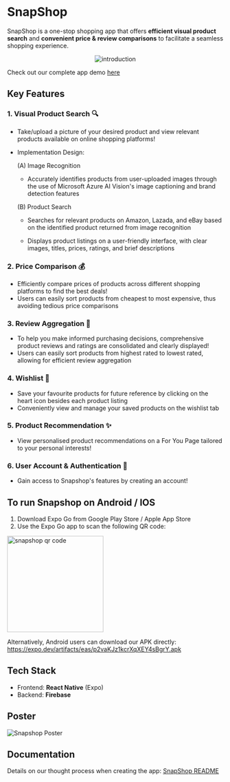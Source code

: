 # SnapShop
SnapShop is a one-stop shopping app that offers **efficient visual product search** and **convenient price & review comparisons** to facilitate a seamless shopping experience.

<p align="center">
  <img src="https://github.com/user-attachments/assets/424fb226-41c4-4ed3-b144-4941bc16104b" alt="introduction" />
</p>

Check out our complete app demo [here](https://drive.google.com/file/d/1kIs7_73rGlKJBKE0b_rxvcPXOOUeGOMJ/view?usp=drive_link)

## Key Features
### 1. Visual Product Search 🔍
- Take/upload a picture of your desired product and view relevant products available on online shopping platforms!
- Implementation Design:
  
  (A) Image Recognition
  
    - Accurately identifies products from user-uploaded images through the use of Microsoft Azure AI Vision's image captioning and brand detection features
  
  (B) Product Search
  
    - Searches for relevant products on Amazon, Lazada, and eBay based on the identified product returned from image recognition
    
    - Displays product listings on a user-friendly interface, with clear images, titles, prices, ratings, and brief descriptions

### 2. **Price Comparison** 💰
- Efficiently compare prices of products across different shopping platforms to find the best deals!
- Users can easily sort products from cheapest to most expensive, thus avoiding tedious price comparisons

### 3. **Review Aggregation** 🔖
- To help you make informed purchasing decisions, comprehensive product reviews and ratings are consolidated and clearly displayed!
- Users can easily sort products from highest rated to lowest rated, allowing for efficient review aggregation

### 4. **Wishlist** 💖
- Save your favourite products for future reference by clicking on the heart icon besides each product listing
- Conveniently view and manage your saved products on the wishlist tab

### 5. **Product Recommendation** ✨
- View personalised product recommendations on a For You Page tailored to your personal interests!

### 6. **User Account & Authentication** 🔐
- Gain access to Snapshop's features by creating an account!

## To run Snapshop on Android / IOS
1. Download Expo Go from Google Play Store / Apple App Store
2. Use the Expo Go app to scan the following QR code:
<img width="224" alt="snapshop qr code" src="https://github.com/user-attachments/assets/3671a859-cb0c-4af3-8cc8-f99a6911b337">

Alternatively, Android users can download our APK directly: https://expo.dev/artifacts/eas/p2vaKJz1kcrXqXEY4sBgrY.apk

## Tech Stack
- Frontend: **React Native** (Expo)
- Backend: **Firebase**

## Poster
![Snapshop Poster](https://github.com/user-attachments/assets/2e330762-1f33-40ad-9d3f-7fedc8814772)

## Documentation
Details on our thought process when creating the app: [SnapShop README](https://docs.google.com/document/d/17inlRu8nuAMDUC6uVuO2r01k9Hl4YF2PUfEm4l8u9A8/edit?usp=drive_link)
